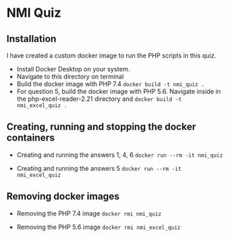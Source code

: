 # NMI Quiz

## Installation
I have created a custom docker image to run the PHP scripts in this quiz.

- Install Docker Desktop on your system.
- Navigate to this directory on terminal
- Build the docker image with PHP 7.4
`docker build -t nmi_quiz .`
- For question 5, build the docker image with PHP 5.6. Navigate inside in the php-excel-reader-2.21 directory and
`docker build -t nmi_excel_quiz .`

## Creating, running and stopping the docker containers
- Creating and running the answers 1, 4, 6
`docker run --rm -it nmi_quiz`

- Creating and running the answers 5
`docker run --rm -it nmi_excel_quiz`

## Removing docker images
- Removing the PHP 7.4 image
`docker rmi nmi_quiz`

- Removing the PHP 5.6 image
`docker rmi nmi_excel_quiz`
